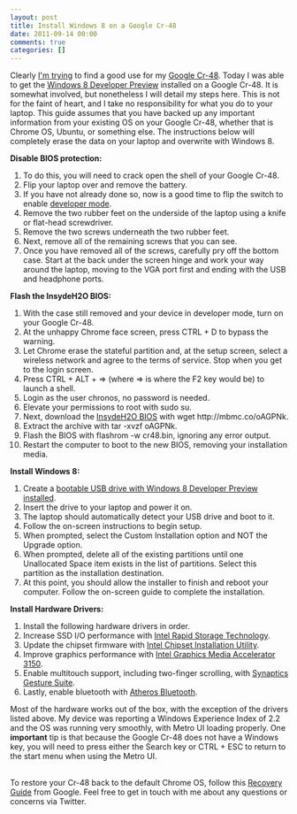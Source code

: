 ```yaml
---
layout: post
title: Install Windows 8 on a Google Cr-48
date: 2011-09-14 00:00
comments: true
categories: []
---
```

<p>Clearly <a href="http://mbmccormick.com/2011/08/install-ubuntu-11-04-on-a-google-cr-48/" target="_blank">I'm trying</a> to find a good use for my <a href="http://www.google.com/chromebook/" target="_blank">Google Cr-48</a>. Today I was able to get the <a href="http://www.microsoft.com/presspass/press/2011/sep11/09-13FutureofComputingPR.mspx" target="_blank">Windows 8 Developer Preview</a> installed on a Google Cr-48. It is somewhat involved, but nonetheless I will detail my steps here. This is not for the faint of heart, and I take no responsibility for what you do to your laptop. This guide assumes that you have backed up any important information from your existing OS on your Google Cr-48, whether that is Chrome OS, Ubuntu, or something else. The instructions below will completely erase the data on your laptop and overwrite with Windows 8.</p>

<p><strong>Disable BIOS protection:</strong></p>

<ol>
    <li>To do this, you will need to crack open the shell of your Google Cr-48.</li>
    <li>Flip your laptop over and remove the battery.</li>
    <li>If you have not already done so, now is a good time to flip the switch to enable <a href="http://www.chromium.org/chromium-os/developer-information-for-chrome-os-devices/cr-48-chrome-notebook-developer-information" target="_blank">developer mode</a>.</li>
    <li>Remove the two rubber feet on the underside of the laptop using a knife or flat-head screwdriver.</li>
    <li>Remove the two screws underneath the two rubber feet.</li>
    <li>Next, remove all of the remaining screws that you can see.</li>
    <li>Once you have removed all of the screws, carefully pry off the bottom case. Start at the back under the screen hinge and work your way around the laptop, moving to the VGA port first and ending with the USB and headphone ports.</li>
</ol>


<p><strong>Flash the InsydeH2O BIOS:</strong></p>

<div>
<ol>
    <li>With the case still removed and your device in developer mode, turn on your Google Cr-48.</li>
    <li>At the unhappy Chrome face screen, press CTRL + D to bypass the warning.</li>
    <li>Let Chrome erase the stateful partition and, at the setup screen, select a wireless network and agree to the terms of service. Stop when you get to the login screen.</li>
    <li>Press CTRL + ALT + => (where => is where the F2 key would be) to launch a shell.</li>
    <li>Login as the user chronos, no password is needed.</li>
    <li>Elevate your permissions to root with sudo su.</li>
    <li>Next, download the <a href="http://www.insydesw.com/solutions/pc/insydeh2o.cfm" target="_blank">InsydeH2O BIOS</a> with wget http://mbmc.co/oAGPNk.</li>
    <li>Extract the archive with tar -xvzf oAGPNk.</li>
    <li>Flash the BIOS with flashrom -w cr48.bin, ignoring any error output.</li>
    <li>Restart the computer to boot to the new BIOS, removing your installation media.</li>
</ol>
<strong>Install Windows 8:</strong>
<div>
<ol>
    <li>Create a <a href="http://www.ghacks.net/2011/09/14/how-to-install-windows-8-from-usb-key/" target="_blank">bootable USB drive with Windows 8 Developer Preview installed</a>.</li>
    <li>Insert the drive to your laptop and power it on.</li>
    <li>The laptop should automatically detect your USB drive and boot to it.</li>
    <li>Follow the on-screen instructions to begin setup.</li>
    <li>When prompted, select the Custom Installation option and NOT the Upgrade option.</li>
    <li>When prompted, delete all of the existing partitions until one Unallocated Space item exists in the list of partitions. Select this partition as the installation destination.</li>
    <li>At this point, you should allow the installer to finish and reboot your computer. Follow the on-screen guide to complete the installation.</li>
</ol>
</div>
<strong>Install Hardware Drivers:</strong>
<div>
<ol>
    <li>Install the following hardware drivers in order.</li>
    <li>Increase SSD I/O performance with <a href="http://downloadcenter.intel.com/Product_Filter.aspx?ProductID=2101&lang=eng&FamilyId=40" target="_blank">Intel Rapid Storage Technology</a>.</li>
    <li>Update the chipset firmware with <a href="http://downloadcenter.intel.com/SearchResult.aspx?lang=eng&ProductFamily=Chipsets&ProductLine=Chipset+Software&ProductProduct=Intel%C2%AE+Chipset+Software+Installation+Utility&ProdId=816&LineId=1090&FamilyId=40" target="_blank">Intel Chipset Installation Utility</a>.</li>
    <li>Improve graphics performance with <a href="http://downloadcenter.intel.com/SearchResult.aspx?lang=eng&ProductFamily=Graphics&ProductLine=Netbook+and+Tablet+Graphics&ProductProduct=Intel%C2%AE+Graphics+Media+Accelerator+3150+%28Intel%C2%AE+GMA+3150%29" target="_blank">Intel Graphics Media Accelerator 3150</a>.</li>
    <li>Enable multitouch support, including two-finger scrolling, with <a href="http://www.synaptics.com/support/drivers" target="_blank">Synaptics Gesture Suite</a>.</li>
    <li>Lastly, enable bluetooth with <a href="https://docs.google.com/leaf?id=0B9rTgRm4OkZwNWI4ZmMyOTUtYmZmOC00ODQ0LWExY2YtNTZjMmIyOTZiYTg5&hl=en" target="_blank">Atheros Bluetooth</a>.</li>
</ol>
</div>
Most of the hardware works out of the box, with the exception of the drivers listed above. My device was reporting a Windows Experience Index of 2.2 and the OS was running very smoothly, with Metro UI loading properly. One <strong>important</strong> tip is that because the Google Cr-48 does not have a Windows key, you will need to press either the Search key or CTRL + ESC to return to the start menu when using the Metro UI.

<br />
<br />

To restore your Cr-48 back to the default Chrome OS, follow this <a href="http://support.google.com/chromeos/bin/answer.py?hl=en&answer=1080595" target="_blank">Recovery Guide</a> from Google. Feel free to get in touch with me about any questions or concerns via Twitter.

</div>
